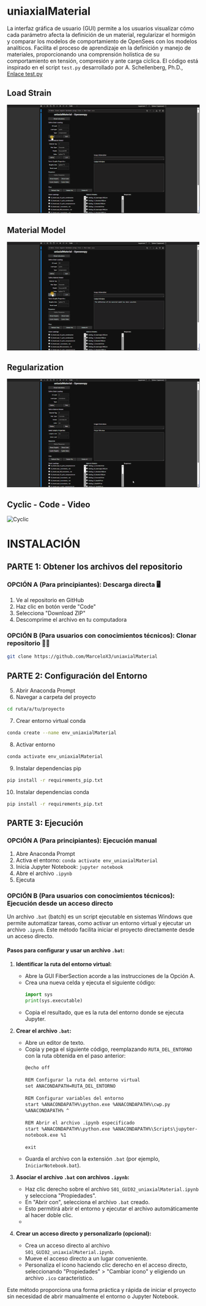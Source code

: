 # uniaxialMaterial
La interfaz gráfica de usuario (GUI) permite a los usuarios visualizar cómo cada parámetro afecta la definición de un material, regularizar el hormigón y comparar los modelos de comportamiento de OpenSees con los modelos analíticos. Facilita el proceso de aprendizaje en la definición y manejo de materiales, proporcionando una comprensión holística de su comportamiento en tensión, compresión y ante carga cíclica. El código está inspirado en el script `test.py` desarrollado por A. Schellenberg, Ph.D., [Enlace test.py](https://github.com/fmckenna/OpenSees/blob/master/SRC/interpreter/test.py)

## Load Strain
![Load Strain](assets/01_Load_Strain.gif)
## Material Model
![Material Model](assets/02_Material_Model_1.gif)
## Regularization
![Regularization](assets/02_Regularization.gif)
## Cyclic - Code - Video
![Cyclic](assets/03_Cyclic_2.gif)

# INSTALACIÓN

## PARTE 1: Obtener los archivos del repositorio

### OPCIÓN A (Para principiantes): Descarga directa 🖥️
1. Ve al repositorio en GitHub
2. Haz clic en botón verde "Code"
3. Selecciona "Download ZIP"
4. Descomprime el archivo en tu computadora

### OPCIÓN B (Para usuarios con conocimientos técnicos): Clonar repositorio 👨‍💻
```bash
git clone https://github.com/MarceloX3/uniaxialMaterial
```

## PARTE 2: Configuración del Entorno
5. Abrir Anaconda Prompt
6. Navegar a carpeta del proyecto
```bash
cd ruta/a/tu/proyecto
```
7. Crear entorno virtual conda
```bash
conda create --name env_uniaxialMaterial
```
8. Activar entorno
```bash
conda activate env_uniaxialMaterial
```
9. Instalar dependencias pip
```bash
pip install -r requirements_pip.txt
```
10. Instalar dependencias conda
```bash
pip install -r requirements_pip.txt
```

## PARTE 3: Ejecución

### OPCIÓN A (Para principiantes): Ejecución manual
1. Abre Anaconda Prompt
2. Activa el entorno: `conda activate env_uniaxialMaterial`
3. Inicia Jupyter Notebook: `jupyter notebook`
4. Abre el archivo `.ipynb`
5. Ejecuta

### OPCIÓN B (Para usuarios con conocimientos técnicos): Ejecución desde un acceso directo

Un archivo `.bat` (batch) es un script ejecutable en sistemas Windows que permite automatizar tareas, como activar un entorno virtual y ejecutar un archivo `.ipynb`. Este método facilita iniciar el proyecto directamente desde un acceso directo.

#### Pasos para configurar y usar un archivo `.bat`:

1. **Identificar la ruta del entorno virtual:**
   - Abre la GUI FiberSection acorde a las instrucciones de la Opción A.
   - Crea una nueva celda y ejecuta el siguiente código:
     ```python
     import sys
     print(sys.executable)
     ```
   - Copia el resultado, que es la ruta del entorno donde se ejecuta Jupyter.

2. **Crear el archivo `.bat`:**
   - Abre un editor de texto.
   - Copia y pega el siguiente código, reemplazando `RUTA_DEL_ENTORNO` con la ruta obtenida en el paso anterior:
     ```batch
     @echo off

     REM Configurar la ruta del entorno virtual
     set ANACONDAPATH=RUTA_DEL_ENTORNO

     REM Configurar variables del entorno
     start %ANACONDAPATH%\python.exe %ANACONDAPATH%\cwp.py %ANACONDAPATH% ^

     REM Abrir el archivo .ipynb especificado
     start %ANACONDAPATH%\python.exe %ANACONDAPATH%\Scripts\jupyter-notebook.exe %1

     exit
     ```
   - Guarda el archivo con la extensión `.bat` (por ejemplo, `IniciarNotebook.bat`).

3. **Asociar el archivo `.bat` con archivos `.ipynb`:**
   - Haz clic derecho sobre el archivo `S01_GUI02_uniaxialMaterial.ipynb` y selecciona "Propiedades".
   - En "Abrir con", selecciona el archivo `.bat` creado.
   - Esto permitirá abrir el entorno y ejecutar el archivo automáticamente al hacer doble clic.
   - 
4. **Crear un acceso directo y personalizarlo (opcional):**
   - Crea un acceso directo al archivo `S01_GUI02_uniaxialMaterial.ipynb`.
   - Mueve el acceso directo a un lugar conveniente.
   - Personaliza el icono haciendo clic derecho en el acceso directo, seleccionando "Propiedades" > "Cambiar icono" y eligiendo un archivo `.ico` característico.

Este método proporciona una forma práctica y rápida de iniciar el proyecto sin necesidad de abrir manualmente el entorno o Jupyter Notebook.

